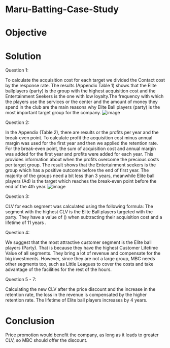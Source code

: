 # Maru-Batting-Case-Study 

# Objective 

# Solution 

Question 1: 

To calculate the acquisition cost for each target we divided the Contact cost by the response rate. The results (Appendix Table 1) shows that the Elite ballplayers (party) is the group with the highest acquisition cost and the Entertainment Seekers is the one with low loyalty.The frequency with which the players use the services or the center and the amount of money they spend in the club are the main reasons why Elite Ball players (party) is the most important target group for the company.
![image](https://user-images.githubusercontent.com/86486235/125588437-32f82a5c-a49f-4380-ab43-414a1f403fe0.png)


Question 2: 

In the Appendix (Table 2), there are results or the profits per year and the break-even point. To calculate profit the acquisition cost minus annual margin was used for the first year and then we applied the retention rate. For the break-even point, the sum of acquisition cost and annual margin was added for the first year and profits were added for each year. This provides information about when the profits overcome the precious costs per target group. The result shows that the Entertainment seekers is the group which has a positive outcome before the end of first year. The majority of the groups need a bit less than 3 years, meanwhile Elite ball players (Ad) is the target which reaches the break-even point before the end of the 4th year. 
![image](https://user-images.githubusercontent.com/86486235/125599276-9acc9c7e-c81f-4d14-8ac3-c04f62f782fa.png)

Question 3: 

CLV for each segment was calculated using the following formula: 
The segment with the highest CLV is the Elite Ball players targeted with the party. They have a value of () when subtracting their acquisition cost and a lifetime of 11 years . 

Question 4: 

We suggest that the most attractive customer segment is the Elite ball players (Party). That is because they have the highest Customer Lifetime Value of all segments. They bring a lot of revenue and compensate for the big investments. However, since they are not a large group, MBC needs other segments too, such as Little Leagues to cover the costs and take advantage of the facilities for the rest of the hours. 

Question 5 - 7: 

Calculating the new CLV after the price discount and the increase in the retention rate, the loss in the revenue is compensated by the higher retention rate. The lifetime of Elite ball players increases by 4 years. 

# Conclusion 

Price promotion would benefit the company, as long as it leads to greater CLV, so MBC should offer the discount. 
